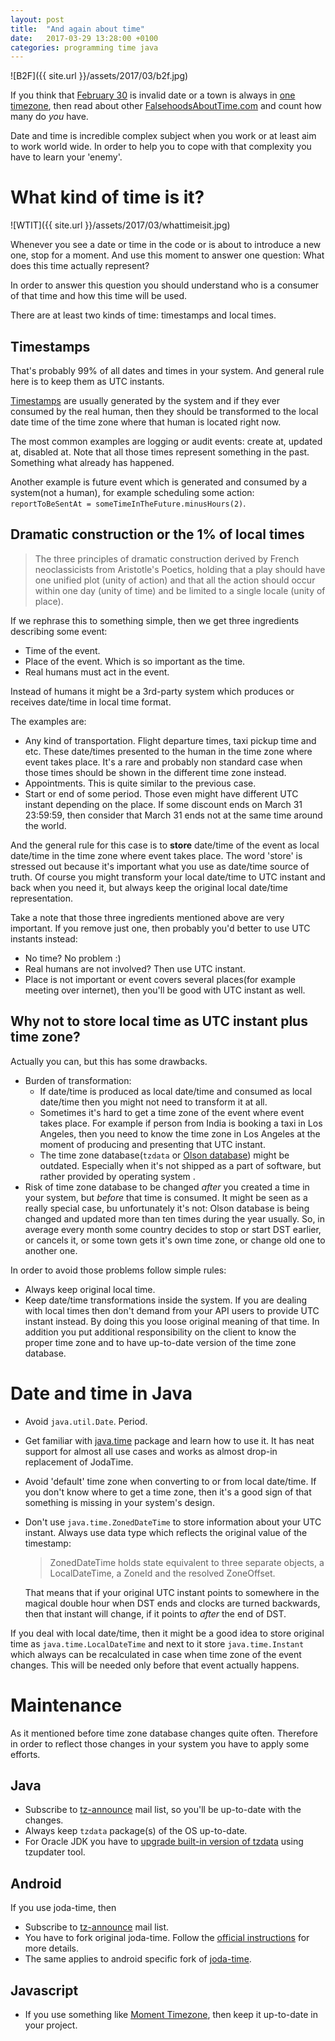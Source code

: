 ```yaml
---
layout: post
title:  "And again about time"
date:   2017-03-29 13:28:00 +0100
categories: programming time java
---
```


![B2F]({{ site.url }}/assets/2017/03/b2f.jpg)

If you think that [February 30](https://en.wikipedia.org/wiki/February_30#Swedish_calendar) is invalid date or a town is always in [one timezone](http://www.cbsnews.com/news/town-in-two-time-zones/2017-03-29-one-time-more.md),
then read about other [FalsehoodsAboutTime.com](http://FalsehoodsAboutTime.com) and count how many do _you_ have.

Date and time is incredible complex subject when you work or at least aim to work world wide.
In order to help you to cope with that complexity you have to learn your 'enemy'.

# What kind of time is it?

![WTIT]({{ site.url }}/assets/2017/03/whattimeisit.jpg)

Whenever you see a date or time in the code or is about to introduce a new one, stop for a moment.
And use this moment to answer one question: What does this time actually represent?

In order to answer this question you should understand who is a consumer of that time and how this time will be used.

There are at least two kinds of time: timestamps and local times.

## Timestamps

That's probably 99% of all dates and times in your system.
And general rule here is to keep them as UTC instants.

[Timestamps](https://en.wikipedia.org/wiki/Timestamp) are usually generated by the system and if they ever consumed by the real human,
then they should be transformed to the local date time of the time zone where that human is located right now.

The most common examples are logging or audit events: create at, updated at, disabled at.
Note that all those times represent something in the past. Something what already has happened.

Another example is future event which is generated and consumed by a system(not a human), for example
scheduling some action: `reportToBeSentAt = someTimeInTheFuture.minusHours(2)`.

## Dramatic construction or the 1% of local times

> The three principles of dramatic construction derived by French neoclassicists from Aristotle's Poetics,
holding that a play should have one unified plot (unity of action)
and that all the action should occur within one day (unity of time)
and be limited to a single locale (unity of place).

If we rephrase this to something simple, then we get three ingredients describing some event:
* Time of the event.
* Place of the event. Which is so important as the time.
* Real humans must act in the event.

Instead of humans it might be a 3rd-party system which produces or receives date/time in local time format.

The examples are:
* Any kind of transportation. Flight departure times, taxi pickup time and etc.
These date/times presented to the human in the time zone where event takes place.
It's a rare and probably non standard case when those times should be shown in the different time zone instead.
* Appointments. This is quite similar to the previous case.
* Start or end of some period. Those even might have different UTC instant depending on the place.
If some discount ends on March 31 23:59:59, then consider that March 31 ends not at the same time around the world.

And the general rule for this case is to **store** date/time of the event as local date/time in the time zone
where event takes place.
The word 'store' is stressed out because it's important what you use as date/time source of truth.
Of course you might transform your local date/time to UTC instant and back when you need it,
but always keep the original local date/time representation.

Take a note that those three ingredients mentioned above are very important.
If you remove just one, then probably you'd better to use UTC instants instead:
* No time? No problem :)
* Real humans are not involved? Then use UTC instant.
* Place is not important or event covers several places(for example meeting over internet),
then you'll be good with UTC instant as well.

## Why not to store local time as UTC instant plus time zone?

Actually you can, but this has some drawbacks.

* Burden of transformation:
  * If date/time is produced as local date/time and consumed as local date/time then you might not need to transform it at all.
  * Sometimes it's hard to get a time zone of the event where event takes place.
    For example if person from India is booking a taxi in Los Angeles, then you need to know
    the time zone in Los Angeles at the moment of producing and presenting that UTC instant.
  * The time zone database(`tzdata` or [Olson database](https://en.wikipedia.org/wiki/Tz_database))
    might be outdated. Especially when it's not shipped as a part of software, but rather provided by operating system  .
* Risk of time zone database to be changed _after_ you created a time in your system, but _before_ that time is consumed.
  It might be seen as a really special case, bu unfortunately it's not:
  Olson database is being changed and updated more than ten times during the year usually.
  So, in average every month some country decides to stop or start DST earlier, or cancels it,
  or some town gets it's own time zone, or change old one to another one.

In order to avoid those problems follow simple rules:

* Always keep original local time.
* Keep date/time transformations inside the system.
  If you are dealing with local times then don't demand from your API users to  provide UTC instant instead.
  By doing this you loose original meaning of that time.
  In addition you put additional responsibility on the client to know the proper time zone and to have
  up-to-date version of the time zone database.

  
# Date and time in Java

* Avoid `java.util.Date`. Period.
* Get familiar with [java.time](https://docs.oracle.com/javase/8/docs/api/java/time/package-summary.html) package and learn how to use it.
  It has neat support for almost all use cases and works as almost drop-in replacement of JodaTime.
* Avoid 'default' time zone when converting to or from local date/time.
  If you don't know where to get a time zone, then it's a good sign of that something is missing in your system's design.
* Don't use `java.time.ZonedDateTime` to store information about your UTC instant.
  Always use data type which reflects the original value of the timestamp:
  >ZonedDateTime holds state equivalent to three separate objects,
  a LocalDateTime, a ZoneId and the resolved ZoneOffset.
  
  That means that if your original UTC instant points to somewhere in the magical double hour when DST ends
  and clocks are turned backwards, then that instant will change, if it points to _after_ the end of DST.

If you deal with local date/time, then it might be a good idea to store original time as
`java.time.LocalDateTime` and next to it store `java.time.Instant` which always can be recalculated
in case when time zone of the event changes. This will be needed only before that event actually happens.
 
# Maintenance

As it mentioned before time zone database changes quite often.
Therefore in order to reflect those changes in your system you have to apply some efforts.

## Java

 * Subscribe to [tz-announce](https://mm.icann.org/mailman/listinfo/tz-announce) mail list,
   so you'll be up-to-date with the changes.
 * Always keep `tzdata` package(s) of the OS up-to-date.
 * For Oracle JDK you have to [upgrade built-in version of tzdata](http://www.oracle.com/technetwork/java/javase/tzupdater-readme-136440.html) using tzupdater tool.

## Android

If you use joda-time, then
 * Subscribe to [tz-announce](https://mm.icann.org/mailman/listinfo/tz-announce) mail list.
 * You have to fork original joda-time. Follow the [official instructions](http://www.joda.org/joda-time/tz_update.html) for more details.
 * The same applies to android specific fork of [joda-time](https://github.com/dlew/joda-time-android).
 
## Javascript

 * If you use something like [Moment Timezone](https://momentjs.com/timezone/), then keep it up-to-date in your project.


